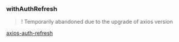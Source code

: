 ### withAuthRefresh

> ! Temporarily abandoned due to the upgrade of axios version

[axios-auth-refresh](https://github.com/Flyrell/axios-auth-refresh)